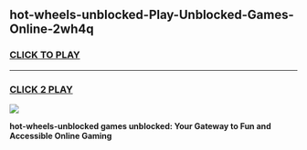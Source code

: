 
## hot-wheels-unblocked-Play-Unblocked-Games-Online-2wh4q
<h3>
<a href="https://premium76.site?title=hot-wheels-unblocked&ref=25A">CLICK TO PLAY</a></h3>
<hr>

<h3>
<a href="https://premium76.site?title=hot-wheels-unblocked&ref=25A">CLICK 2 PLAY</a>
  
</h3>

<a href="https://premium76.site?title=hot-wheels-unblocked&ref=25A"><img src="https://clearcache.store/games.png"></a>


**hot-wheels-unblocked games unblocked: Your Gateway to Fun and Accessible Online Gaming**
